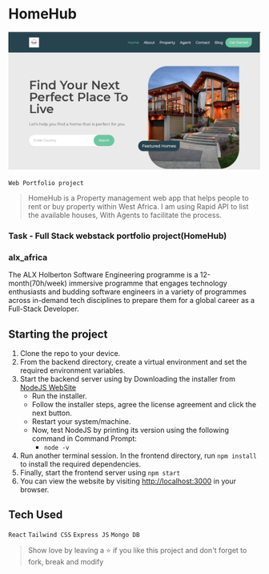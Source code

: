 # HomeHub
![HomeHub](https://github.com/chrisdanielwise/Webstack-Portfolio-Project/blob/master/landingpage.png)

 `Web Portfolio project`

> HomeHub is a Property management web app that helps people to rent or buy property within West Africa. I am using Rapid API to list the available houses, With Agents to facilitate the process. 


### Task - Full Stack webstack portfolio project(HomeHub)

### alx_africa
The ALX Holberton Software Engineering programme is a 12-month(70h/week) immersive programme that engages technology enthusiasts and budding software engineers in a variety of programmes across in-demand tech disciplines to prepare them for a global career as a Full-Stack Developer.

## Starting the project

1. Clone the repo to your device.
2. From the backend directory, create a virtual environment and set the required environment variables.
3. Start the backend server using by Downloading the installer from [NodeJS WebSite](https://nodejs.org/en/)
    * Run the installer.
    * Follow the installer steps, agree the license agreement and click the next button.
    * Restart your system/machine.
    * Now, test NodeJS by printing its version using the following command in Command Prompt:
        * ` node -v `
4. Run another terminal session. In the frontend directory, run `npm install` to install the required dependencies.
5. Finally, start the frontend server using `npm start`
6. You can view the website by visiting [http://localhost:3000](http://localhost:3000) in your browser.

## Tech Used

`React` `Tailwind CSS` `Express JS` `Mongo DB`




> Show love by leaving a ⭐️ if you like this project and don't forget to fork, break and modify 
